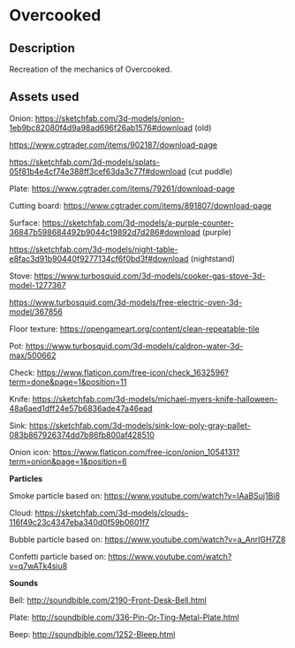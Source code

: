# Overcooked

## Description
Recreation of the mechanics of Overcooked.

## Assets used

Onion:
https://sketchfab.com/3d-models/onion-1eb9bc82080f4d9a98ad696f26ab1576#download (old)

https://www.cgtrader.com/items/902187/download-page

https://sketchfab.com/3d-models/splats-05f81b4e4cf74e388ff3cef63da3c77f#download (cut puddle)

Plate:
https://www.cgtrader.com/items/79261/download-page

Cutting board:
https://www.cgtrader.com/items/891807/download-page

Surface:
https://sketchfab.com/3d-models/a-purple-counter-36847b598684492b9044c19892d7d286#download (purple)

https://sketchfab.com/3d-models/night-table-e8fac3d91b90440f9277134cf6f0bd3f#download (nightstand)

Stove:
https://www.turbosquid.com/3d-models/cooker-gas-stove-3d-model-1277367

https://www.turbosquid.com/3d-models/free-electric-oven-3d-model/367856

Floor texture:
https://opengameart.org/content/clean-repeatable-tile

Pot:
https://www.turbosquid.com/3d-models/caldron-water-3d-max/500662

Check:
https://www.flaticon.com/free-icon/check_1632596?term=done&page=1&position=11

Knife:
https://sketchfab.com/3d-models/michael-myers-knife-halloween-48a6aed1dff24e57b6836ade47a46ead

Sink:
https://sketchfab.com/3d-models/sink-low-poly-gray-pallet-083b867926374dd7b86fb800af428510

Onion icon:
https://www.flaticon.com/free-icon/onion_1054131?term=onion&page=1&position=6

******Particles******

Smoke particle based on:
https://www.youtube.com/watch?v=IAaBSuj1Bi8

Cloud:
https://sketchfab.com/3d-models/clouds-116f49c23c4347eba340d0f59b0601f7

Bubble particle based on:
https://www.youtube.com/watch?v=a_AnrlGH7Z8

Confetti particle based on:
https://www.youtube.com/watch?v=q7wATk4siu8

******Sounds******

Bell:
http://soundbible.com/2190-Front-Desk-Bell.html

Plate:
http://soundbible.com/336-Pin-Or-Ting-Metal-Plate.html

Beep:
http://soundbible.com/1252-Bleep.html